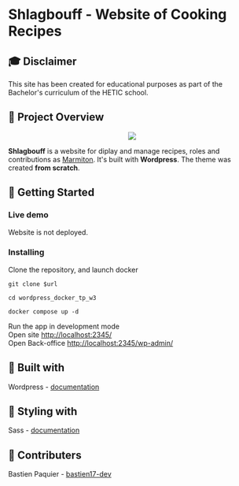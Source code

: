 # Shlagbouff - Website of Cooking Recipes

## 🎓 Disclaimer

This site has been created for educational purposes as part of the Bachelor's curriculum of the HETIC school.

## 🍔 Project Overview
<p align="center">
  <img src="screenshot.png">
</p>

**Shlagbouff** is a website for diplay and manage recipes, roles and contributions as [Marmiton](https://www.marmiton.org/). It's built with **Wordpress**. The theme was created **from scratch**. 

## 🚀 Getting Started

### Live demo

Website is not deployed.

### Installing

Clone the repository, and launch docker

```
git clone $url
```

```
cd wordpress_docker_tp_w3
```

```
docker compose up -d
```

Run the app in development mode\
Open site [http://localhost:2345/](http://localhost:2345/)\
Open Back-office [http://localhost:2345/wp-admin/](http://localhost:2345/wp-admin/)

## 🔨 Built with

Wordpress - [documentation](https://fr.wordpress.org/support/)

## 🎨 Styling with

Sass - [documentation](https://sass-lang.com/documentation/)

## 👥 Contributers

Bastien Paquier - [bastien17-dev](https://github.com/bastien17-dev)
